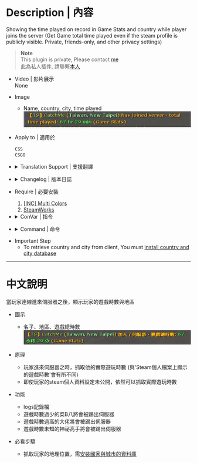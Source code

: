 # Description | 內容
Showing the time played on record in Game Stats and country while player joins the server
(Get Game total time played even if the steam profile is publicly visible. Private, friends-only, and other privacy settings)

> __Note__ <br/>
This plugin is private, Please contact [me](https://github.com/fbef0102/Game-Private_Plugin#私人插件列表-private-plugins-list)<br/>
此為私人插件, 請聯繫[本人](https://github.com/fbef0102/Game-Private_Plugin#私人插件列表-private-plugins-list)

* Video | 影片展示
<br>None

* Image
	* Name, country, city, time played
	<br/>![css_PlayerTime_1](image/css_PlayerTime_1.jpg)

* Apply to | 適用於
	```
	CSS
	CSGO
	```

* <details><summary>Translation Support | 支援翻譯</summary>

	```
	English
	繁體中文
	简体中文
	```
</details>

* <details><summary>Changelog | 版本日誌</summary>

	* v1.0 (2023-3-8)
		* Initial Release
</details>

* Require | 必要安裝
	1. [[INC] Multi Colors](https://github.com/fbef0102/L4D1_2-Plugins/releases/tag/Multi-Colors)
	2. [SteamWorks](https://github.com/hexa-core-eu/SteamWorks/releases)

* <details><summary>ConVar | 指令</summary>

	* cfg/sourcemod/css_PlayerTime.cfg
		```php
		// If 1, Announce the time played on record when player joins the server.
		css_PlayerTime_announce "1"

		// Application ID of current game. CS:S (240), CS:GO (730)
		css_PlayerTime_appid "240"

		// Ban duration (Mins) (0=Permanent)
		css_PlayerTime_block_ban_time "1440"

		// Check and unblock players with these flags. (Empty = Everyone, -1: Nobody)
		css_PlayerTime_block_immue_flag "z"

		// Any player whose total time played on record is higher this value can not join the server. (Mins) (0=off)
		css_PlayerTime_block_long "0"

		// Any player whose total time played on record is below this value can not join the server. (Mins) (0=off)
		css_PlayerTime_block_short "60"

		// Any player whose total time played on record is unknown can not join the server. (0=off)
		css_PlayerTime_block_unknown "0"

		// If 1, record to file. (Path: sourcemod/logs/PlayerTime.log)
		css_PlayerTime_log "1"
		```
</details>

* <details><summary>Command | 命令</summary>

	* **Check total time played of every player in game**
		```php
		sm_timedisplay
		```
</details>

* Important Step
	* To retrieve country and city from client, You must [install country and city database](/Tutorial_%E6%95%99%E5%AD%B8%E5%8D%80/English/Server/Install_Other_File#country-and-city-database)

- - - -
# 中文說明
當玩家連線進來伺服器之後，顯示玩家的遊戲時數與地區

* 圖示
	* 名子、地區、遊戲總時數
	<br/>![zho/css_PlayerTime_1_zho](image/zho/css_PlayerTime_1_zho.jpg)

* 原理
	* 玩家進來伺服器之時，抓取他的實際遊玩時數 (與'Steam個人檔案上顯示的遊戲時數'會有所不同)
	* 即使玩家的steam個人資料設定未公開，依然可以抓取實際遊玩時數

* 功能
	* logs記錄檔
	* 遊戲時數過少的菜B八將會被踢出伺服器
	* 遊戲時數過高的大佬將會被踢出伺服器
	* 遊戲時數未知的神祕高手將會被踢出伺服器

* 必看步驟
	* 抓取玩家的地理位置，需[安裝國家與城市的資料庫](/Tutorial_%E6%95%99%E5%AD%B8%E5%8D%80/Chinese_%E7%B9%81%E9%AB%94%E4%B8%AD%E6%96%87/Server/%E5%AE%89%E8%A3%9D%E5%85%B6%E4%BB%96%E6%AA%94%E6%A1%88%E6%95%99%E5%AD%B8#%E5%AE%89%E8%A3%9D%E5%9C%8B%E5%AE%B6%E8%88%87%E5%9F%8E%E5%B8%82%E7%9A%84%E8%B3%87%E6%96%99%E5%BA%AB)
